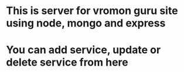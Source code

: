 # This is server for vromon guru site using node, mongo and express
# You can add service, update or delete service from here
